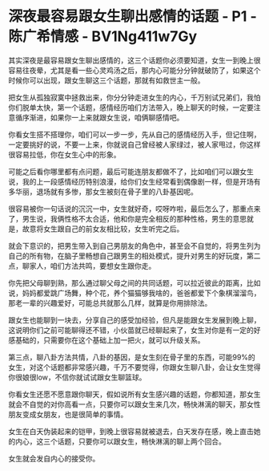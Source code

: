 # 深夜最容易跟女生聊出感情的话题 - P1 - 陈广希情感 - BV1Ng411w7Gy

其实深夜是最容易跟女生聊出感情的，这三个话题你必须要知道，女生一到晚上很容易往夜晕，尤其是看一些心灵鸡汤之后，那内心可能分分钟就破防了，如果这个时候你可以出现，跟女生聊这三个话题，那就有如救世主一般。

把女生从孤独寂寞中拯救出来，你分分钟走进女生的内心，千万别试兄弟们，我怕你们脱单太快，第一个话题，感情经历咱们方法带入，晚上聊天的时候，一定要注意循序渐进，如果你一上来就跟女生说，咱俩聊感情吧。

你看女生搭不搭理你，咱们可以一步一步，先从自己的感情经历入手，但记住啊，一定要挑好的说，不要一上来，你就说自己曾经被人家绿过，被人家甩过，你这样很容易拉低，你在女生心中的形象。

可能之后看你哪里都有点问题，最后可能连朋友都做不了，比如咱们可以跟女生说，我的上一段感情经历特别浪漫，给你们女生经常看到偶像剧一样，但是开场有多华丽，退场就有多惨，那女生被刻在骨子里的八卦基因呢。

很容易被你一句话说的沉沉一中，女生就好奇，哎呀咋啦，最后怎么了，那重点来了，男生说，我俩性格不太合适，他和你是完全相反的那种性格，男生的意思就是，故意将女生跟自己的前女友相比较，女生听完之后。

就会下意识的，把男生带入到自己男朋友的角色中，甚至会不自觉的，将男生列为自己的所有物，在脑子里畅想自己跟男生的相处模式，提升对男生的好玩度，第二点，聊家人，咱们方法共鸣，要想女生跟你走。

你先把父母聊到熟，那么通过聊父母之间的共同话题，可以拉近彼此的距离，比如说，妈妈都爱跳广场舞，种个花，养个猫猫够我啥的，爸爸都爱下个象棋溜溜鸟，那老一辈的兴趣爱好，可能总共就那么几样，就算是你用排除法。

跟女生也能聊到一块去，分享自己的感受加经验，但凡是能跟女生发展到晚上聊，这说明你们之前可能聊得还不错，小伙苗就已经聊起来了，女生对你是有一定的好感基础的，只需要你在这个基础上加一把火，就可以升级关系。

第三点，聊八卦方法共情，八卦的基因，是女生刻在骨子里的东西，可能99%的女生，对这个话题都非常感兴趣，千万不要觉得，你跟女生聊八卦，会让女生觉得你很娘很low，不信你就试试跟女生聊篮球。

你看女生还愿不愿意跟你聊天，假如说所有女生感兴趣的话题，你都知道，那女生就会不自觉的对你高看一点，只要你可以跟女生来几次，畅快淋漓的聊天，那女性朋友变成女朋友，也是很简单的事情。

女生在白天伪装起来的铠甲，到晚上很容易就被退去，白天发存在感，晚上直击她的内心，这三个话题，只要你可以跟女生，畅快淋漓的聊上两个回合。

女生就会发自内心的接受你。